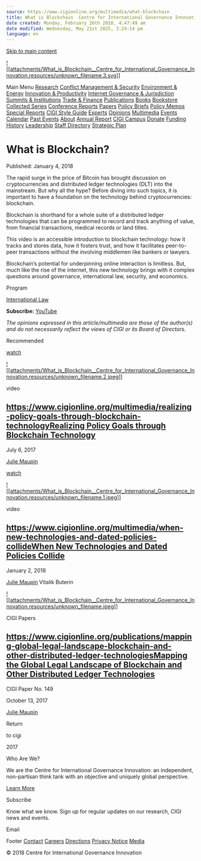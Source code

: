 ```yaml
---
source: https://www.cigionline.org/multimedia/what-blockchain
title: What is Blockchain  Centre for International Governance Innovation
date created: Monday, February 26th 2018, 4:47:49 am
date modified: Wednesday, May 21st 2025, 3:24:14 pm
language: en
---
```


[Skip to main content](https://www.cigionline.org/multimedia/what-blockchain#main-content)

[![[attachments/What_is_Blockchain__Centre_for_International_Governance_Innovation.resources/unknown_filename.3.svg]]](https://www.cigionline.org/)

Main Menu [Research](https://www.cigionline.org/research) [Conflict Management & Security](https://www.cigionline.org/research/conflict-management-security) [Environment & Energy](https://www.cigionline.org/research/environment-energy) [Innovation & Productivity](https://www.cigionline.org/research/innovation-productivity) [Internet Governance & Jurisdiction](https://www.cigionline.org/research/internet-governance-jurisdiction) [Summits & Institutions](https://www.cigionline.org/research/summits-institutions) [Trade & Finance](https://www.cigionline.org/research/trade-finance) [Publications](https://www.cigionline.org/publications) [Books](https://www.cigionline.org/publications/books) [Bookstore](https://www.cigionline.org/bookstore) [Collected Series](https://www.cigionline.org/series) [Conference Reports](https://www.cigionline.org/publications/conference-reports) [Papers](https://www.cigionline.org/publications/cigi-papers) [Policy Briefs](https://www.cigionline.org/publications/policy-briefs) [Policy Memos](https://www.cigionline.org/publications/policy-memos) [Special Reports](https://www.cigionline.org/publications/special-reports) [CIGI Style Guide](https://www.cigionline.org/publications/style-guide) [Experts](https://www.cigionline.org/experts) [Opinions](https://www.cigionline.org/opinions) [Multimedia](https://www.cigionline.org/multimedia) [Events](https://www.cigionline.org/events) [Calendar](https://www.cigionline.org/calendar/month) [Past Events](https://www.cigionline.org/events/past) [About](https://www.cigionline.org/about) [Annual Report](https://www.cigionline.org/about/annual-report) [CIGI Campus](https://www.cigionline.org/about/cigi-campus) [Donate](https://www.cigionline.org/about/donate) [Funding](https://www.cigionline.org/about/funding) [History](https://www.cigionline.org/about/history) [Leadership](https://www.cigionline.org/about/leadership) [Staff Directory](https://www.cigionline.org/about/staff) [Strategic Plan](https://www.cigionline.org/about/strategic-plan)

# What is Blockchain?

Published: January 4, 2018

The rapid surge in the price of Bitcoin has brought discussion on cryptocurrencies and distributed ledger technologies (DLT) into the mainstream. But why all the hype? Before diving into such topics, it is important to have a foundation on the technology behind cryptocurrencies: blockchain.

Blockchain is shorthand for a whole suite of a distributed ledger technologies that can be programmed to record and track anything of value, from financial transactions, medical records or land titles.

This video is an accessible introduction to blockchain technology: how it tracks and stores data, how it fosters trust, and how it facilitates peer-to-peer transactions without the involving middlemen like bankers or lawyers.

Blockchain’s potential for underpinning online interaction is limitless. But, much like the rise of the internet, this new technology brings with it complex questions around governance, international law, security, and economics.

Program

[International Law](https://www.cigionline.org/program/international-law)

**Subscribe:** [YouTube](https://www.youtube.com/channel/UC4SMSzl_jbGe7VFkoOAeRhQ?sub_confirmation=1)

_The opinions expressed in this article/multimedia are those of the author(s) and do not necessarily reflect the views of CIGI or its Board of Directors._

Recommended

[watch](https://www.cigionline.org/multimedia/realizing-policy-goals-through-blockchain-technology)

[![[attachments/What_is_Blockchain__Centre_for_International_Governance_Innovation.resources/unknown_filename.2.jpeg]]](https://www.cigionline.org/multimedia/realizing-policy-goals-through-blockchain-technology)

video

## <https://www.cigionline.org/multimedia/realizing-policy-goals-through-blockchain-technology>[Realizing Policy Goals through Blockchain Technology](https://www.cigionline.org/multimedia/realizing-policy-goals-through-blockchain-technology)

July 6, 2017

[Julie Maupin](https://www.cigionline.org/person/julie-maupin)

[watch](https://www.cigionline.org/multimedia/when-new-technologies-and-dated-policies-collide)

[![[attachments/What_is_Blockchain__Centre_for_International_Governance_Innovation.resources/unknown_filename.1.jpeg]]](https://www.cigionline.org/multimedia/when-new-technologies-and-dated-policies-collide)

video

## <https://www.cigionline.org/multimedia/when-new-technologies-and-dated-policies-collide>[When New Technologies and Dated Policies Collide](https://www.cigionline.org/multimedia/when-new-technologies-and-dated-policies-collide)

January 2, 2018

[Julie Maupin](https://www.cigionline.org/person/julie-maupin) Vitalik Buterin

[![[attachments/What_is_Blockchain__Centre_for_International_Governance_Innovation.resources/unknown_filename.jpeg]]](https://www.cigionline.org/publications/mapping-global-legal-landscape-blockchain-and-other-distributed-ledger-technologies)

CIGI Papers

## <https://www.cigionline.org/publications/mapping-global-legal-landscape-blockchain-and-other-distributed-ledger-technologies>[Mapping the Global Legal Landscape of Blockchain and Other Distributed Ledger Technologies](https://www.cigionline.org/publications/mapping-global-legal-landscape-blockchain-and-other-distributed-ledger-technologies)

CIGI Paper No. 149

October 13, 2017

[Julie Maupin](https://www.cigionline.org/person/julie-maupin)

Return

to cigi

2017

Who Are We?

We are the Centre for International Governance Innovation: an independent, non-partisan think tank with an objective and uniquely global perspective.

[Learn More](https://www.cigionline.org/about)

Subscribe

Know what we know. Sign up for regular updates on our research, CIGI news and events.

Email

Footer [Contact](https://www.cigionline.org/contact) [Careers](https://www.cigionline.org/careers) [Directions](https://www.cigionline.org/maps-directions) [Privacy Notice](https://www.cigionline.org/privacy-policy) [Media](https://www.cigionline.org/media)

© 2018 Centre for International Governance Innovation
